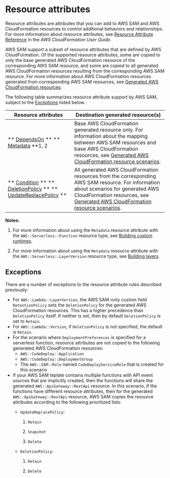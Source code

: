 # Resource attributes<a name="sam-specification-resource-attributes"></a>

Resource attributes are attributes that you can add to AWS SAM and AWS CloudFormation resources to control additional behaviors and relationships\. For more information about resource attributes, see [Resource Attribute Reference](https://docs.aws.amazon.com/AWSCloudFormation/latest/UserGuide/aws-product-attribute-reference.html) in the *AWS CloudFormation User Guide*\.

AWS SAM support a subset of resource attributes that are defined by AWS CloudFormation\. Of the supported resource attributes, some are copied to only the base generated AWS CloudFormation resource of the corresponding AWS SAM resource, and some are copied to all generated AWS CloudFormation resources resulting from the corresponding AWS SAM resource\. For more information about AWS CloudFormation resources generated from corresponding AWS SAM resources, see [Generated AWS CloudFormation resources](sam-specification-generated-resources.md)\.

The following table summarizes resource attribute support by AWS SAM, subject to the [Exceptions](#sam-specification-resource-attributes-exceptions) listed below\.


| Resource attributes | Destination generated resource\(s\) | 
| --- | --- | 
|  ** [DependsOn](https://docs.aws.amazon.com/AWSCloudFormation/latest/UserGuide/aws-attribute-dependson.html) ** ** [Metadata](https://docs.aws.amazon.com/AWSCloudFormation/latest/UserGuide/aws-attribute-metadata.html) **1, 2  |  Base AWS CloudFormation generated resource only\. For information about the mapping between AWS SAM resources and base AWS CloudFormation resources, see [Generated AWS CloudFormation resource scenarios](sam-specification-generated-resources.md#sam-specification-generated-resources-scenarios)\.  | 
| ** [Condition](https://docs.aws.amazon.com/AWSCloudFormation/latest/UserGuide/conditions-section-structure.html) ** ** [DeletionPolicy](https://docs.aws.amazon.com/AWSCloudFormation/latest/UserGuide/aws-attribute-deletionpolicy.html) ** ** [UpdateReplacePolicy](https://docs.aws.amazon.com/AWSCloudFormation/latest/UserGuide/aws-attribute-updatereplacepolicy.html) **  |  All generated AWS CloudFormation resources from the corresponding AWS SAM resource\. For information about scenarios for generated AWS CloudFormation resources, see [Generated AWS CloudFormation resource scenarios](sam-specification-generated-resources.md#sam-specification-generated-resources-scenarios)\.  | 

**Notes:**

1. For more information about using the `Metadata` resource attribute with the `AWS::Serverless::Function` resource type, see [Building custom runtimes](building-custom-runtimes.md)\.

1. For more information about using the `Metadata` resource attribute with the `AWS::Serverless::LayerVersion` resource type, see [Building layers](building-layers.md)\.

## Exceptions<a name="sam-specification-resource-attributes-exceptions"></a>

There are a number of exceptions to the resource attribute rules described previously:
+ For `AWS::Lambda::LayerVersion`, the AWS SAM\-only custom field `RetentionPolicy` sets the `DeletionPolicy` for the generated AWS CloudFormation resources\. This has a higher precedence than `DeletionPolicy` itself\. If neither is set, then by default `DeletionPolicy` is set to `Retain`\.
+ For `AWS::Lambda::Version`, if `DeletionPolicy` is not specified, the default is `Retain`\.
+ For the scenario where `DeploymentPreferences` is specified for a serverless function, resource attributes are not copied to the following generated AWS CloudFormation resources:
  + `AWS::CodeDeploy::Application`
  + `AWS::CodeDeploy::DeploymentGroup`
  + The `AWS::IAM::Role` named `CodeDeployServiceRole` that is created for this scenario
+ If your AWS SAM teplate contains multiple functions with API event sources that are implicitly created, then the functions will share the generated `AWS::ApiGateway::RestApi` resource\. In this scenario, if the functions have different resource attributes, then for the generated `AWS::ApiGateway::RestApi` resource, AWS SAM copies the resource attributes according to the following prioritized lists:
  + `UpdateReplacePolicy`:

    1. `Retain`

    1. `Snapshot`

    1. `Delete`
  + `DeletionPolicy`:

    1. `Retain`

    1. `Delete`